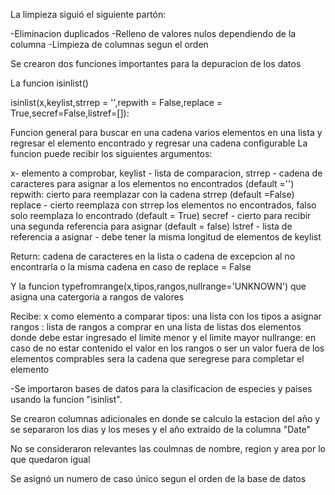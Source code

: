 La limpieza siguió el siguiente partón:

-Eliminacion duplicados
-Relleno de valores nulos dependiendo de la columna
-Limpieza de columnas segun el orden

Se crearon dos funciones importantes para la depuracion de los datos

La funcion isinlist()

isinlist(x,keylist,strrep = '',repwith = False,replace = True,secref=False,listref=[]): 

Funcion general para buscar en una cadena varios elementos en una lista y regresar el elemento encontrado y regresar una cadena configurable
La funcion puede recibir los siguientes argumentos:

x- elemento a comprobar, 
keylist - lista de comparacion, 
strrep - cadena de caracteres para asignar a los elementos no encontrados (default ='') 
repwith: cierto para reemplazar con la cadena strrep (default =False)
replace - cierto reemplaza con strrep los elementos no encontrados, falso solo reemplaza lo encontrado (default = True)
secref - cierto para recibir una segunda referencia para asignar (default = false)
lstref - lista de referencia a asignar - debe tener la misma longitud de elementos de keylist

Return: cadena de caracteres en la lista o cadena de excepcion al no encontrarla o la misma cadena en caso de replace = False

Y la funcion typefromrange(x,tipos,rangos,nullrange='UNKNOWN') que asigna una catergoria a rangos de valores

Recibe:
x como elemento a comparar
tipos: una lista con los tipos a asignar
rangos : lista de rangos a comprar en una lista de listas dos elementos donde debe estar ingresado el limite menor y el limite mayor
nullrange: en caso de no estar contenido el valor en los rangos o ser un valor fuera de los elementos comprables sera la cadena que seregrese para completar el elemento


-Se importaron bases de datos para la clasificacion de especies y paises usando la funcion "isinlist".

Se crearon columnas adicionales en donde se calculo la estacion del año y se separaron los dias y los meses y el año extraido de la columna "Date"

No se consideraron relevantes las coulmnas de nombre, region y area por lo que quedaron igual

Se asignó un numero de caso único segun el orden de la base de datos